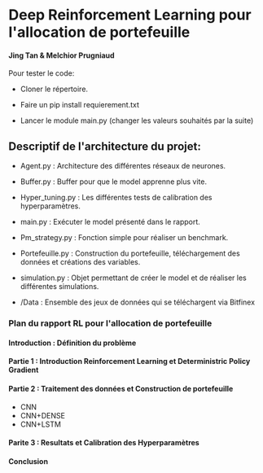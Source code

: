 # Deep Reinforcement Learning pour l'allocation de portefeuille
#### Jing Tan & Melchior Prugniaud

Pour tester le code: 

* Cloner le répertoire.

* Faire un pip install requierement.txt

* Lancer le module main.py (changer les valeurs souhaités par la suite)

## Descriptif de l'architecture du projet:

- Agent.py : Architecture des différentes réseaux de neurones.

- Buffer.py : Buffer pour que le model apprenne plus vite.

- Hyper_tuning.py : Les différentes tests de calibration des hyperparamètres.

- main.py : Exécuter le model présenté dans le rapport.

- Pm_strategy.py : Fonction simple pour réaliser un benchmark.

- Portefeuille.py : Construction du portefeuille, téléchargement des données et créations des variables.

- simulation.py : Objet permettant de créer le model et de réaliser les différentes simulations.

- /Data  : Ensemble des jeux de données qui se téléchargent via Bitfinex


### Plan du rapport   RL pour l'allocation de portefeuille 

#### Introduction : Définition du problème
#### Partie 1 : Introduction Reinforcement Learning et Deterministric Policy Gradient
#### Partie 2 : Traitement des données et Construction de portefeuille 
  - CNN
  - CNN+DENSE 
  - CNN+LSTM
#### Parite 3 : Resultats et Calibration des Hyperparamètres
#### Conclusion
